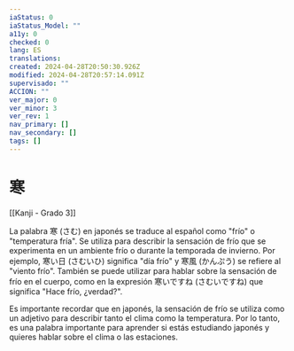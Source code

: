 ```yaml
---
iaStatus: 0
iaStatus_Model: ""
a11y: 0
checked: 0
lang: ES
translations: 
created: 2024-04-28T20:50:30.926Z
modified: 2024-04-28T20:57:14.091Z
supervisado: ""
ACCION: ""
ver_major: 0
ver_minor: 3
ver_rev: 1
nav_primary: []
nav_secondary: []
tags: []
---
```

# 寒

[[Kanji - Grado 3]]

La palabra 寒 (さむ) en japonés se traduce al español como "frío" o "temperatura fría". Se utiliza para describir la sensación de frío que se experimenta en un ambiente frío o durante la temporada de invierno. Por ejemplo, 寒い日 (さむいひ) significa "día frío" y 寒風 (かんぷう) se refiere al "viento frío". También se puede utilizar para hablar sobre la sensación de frío en el cuerpo, como en la expresión 寒いですね (さむいですね) que significa "Hace frío, ¿verdad?". 

Es importante recordar que en japonés, la sensación de frío se utiliza como un adjetivo para describir tanto el clima como la temperatura. Por lo tanto, es una palabra importante para aprender si estás estudiando japonés y quieres hablar sobre el clima o las estaciones.
